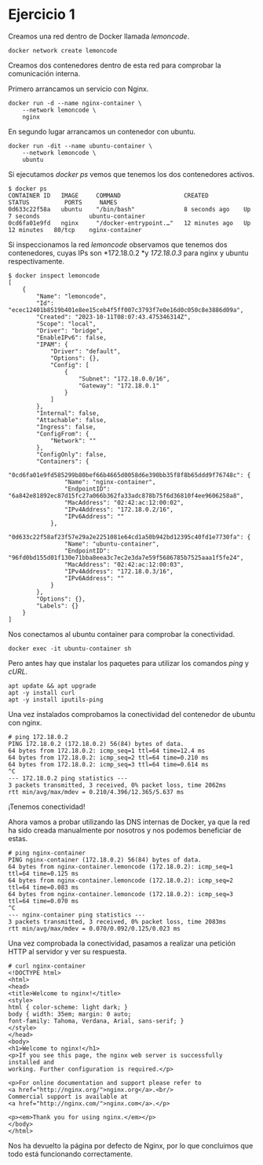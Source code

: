 # Ejercicio 1

Creamos una red dentro de Docker llamada *lemoncode*.
```
docker network create lemoncode
```

Creamos dos contenedores dentro de esta red para comprobar la comunicación interna.

Primero arrancamos un servicio con Nginx.
```
docker run -d --name nginx-container \
    --network lemoncode \
    nginx
```

En segundo lugar arrancamos un contenedor con ubuntu.
```
docker run -dit --name ubuntu-container \
    --network lemoncode \
    ubuntu
```

Si ejecutamos *docker ps* vemos que tenemos los dos contenedores activos.
```shell
$ docker ps
CONTAINER ID   IMAGE     COMMAND                  CREATED          STATUS          PORTS     NAMES
0d633c22f58a   ubuntu    "/bin/bash"              8 seconds ago    Up 7 seconds              ubuntu-container
0cd6fa01e9fd   nginx     "/docker-entrypoint.…"   12 minutes ago   Up 12 minutes   80/tcp    nginx-container
```

Si inspeccionamos la red *lemoncode* observamos que tenemos dos contenedores, cuyas IPs son *172.18.0.2 *y *172.18.0.3* para nginx y ubuntu respectivamente.

```shell
$ docker inspect lemoncode
[
    {
        "Name": "lemoncode",
        "Id": "ecec12401b8519b401e8ee15ceb4f5ff007c3793f7e0e16d0c050c8e3886d09a",
        "Created": "2023-10-11T08:07:43.475346314Z",
        "Scope": "local",
        "Driver": "bridge",
        "EnableIPv6": false,
        "IPAM": {
            "Driver": "default",
            "Options": {},
            "Config": [
                {
                    "Subnet": "172.18.0.0/16",
                    "Gateway": "172.18.0.1"
                }
            ]
        },
        "Internal": false,
        "Attachable": false,
        "Ingress": false,
        "ConfigFrom": {
            "Network": ""
        },
        "ConfigOnly": false,
        "Containers": {
            "0cd6fa01e9fd585299b80bef66b4665d0058d6e390bb35f8f8b65ddd9f76748c": {
                "Name": "nginx-container",
                "EndpointID": "6a842e81892ec87d15fc27a066b362fa33adc878b75f6d36810f4ee9606258a8",
                "MacAddress": "02:42:ac:12:00:02",
                "IPv4Address": "172.18.0.2/16",
                "IPv6Address": ""
            },
            "0d633c22f58af23f57e29a2e2251081e64cd1a50b942bd12395c40fd1e7730fa": {
                "Name": "ubuntu-container",
                "EndpointID": "96fd0bd155d01f130e71bba8eea3c7ec2e3da7e59f5686785b7525aaa1f5fe24",
                "MacAddress": "02:42:ac:12:00:03",
                "IPv4Address": "172.18.0.3/16",
                "IPv6Address": ""
            }
        },
        "Options": {},
        "Labels": {}
    }
]
```

Nos conectamos al ubuntu container para comprobar la conectividad.

```
docker exec -it ubuntu-container sh
```

Pero antes hay que instalar los paquetes para utilizar los comandos *ping* y *cURL*.

```shell
apt update && apt upgrade
apt -y install curl
apt -y install iputils-ping
```

Una vez instalados comprobamos la conectividad del contenedor de ubuntu con nginx.
```shell
# ping 172.18.0.2
PING 172.18.0.2 (172.18.0.2) 56(84) bytes of data.
64 bytes from 172.18.0.2: icmp_seq=1 ttl=64 time=12.4 ms
64 bytes from 172.18.0.2: icmp_seq=2 ttl=64 time=0.210 ms
64 bytes from 172.18.0.2: icmp_seq=3 ttl=64 time=0.614 ms
^C
--- 172.18.0.2 ping statistics ---
3 packets transmitted, 3 received, 0% packet loss, time 2062ms
rtt min/avg/max/mdev = 0.210/4.396/12.365/5.637 ms
```

¡Tenemos conectividad! 

Ahora vamos a probar utilizando las DNS internas de Docker, ya que la red ha sido creada manualmente por nosotros y nos podemos beneficiar de estas.
```shell
# ping nginx-container
PING nginx-container (172.18.0.2) 56(84) bytes of data.
64 bytes from nginx-container.lemoncode (172.18.0.2): icmp_seq=1 ttl=64 time=0.125 ms
64 bytes from nginx-container.lemoncode (172.18.0.2): icmp_seq=2 ttl=64 time=0.083 ms
64 bytes from nginx-container.lemoncode (172.18.0.2): icmp_seq=3 ttl=64 time=0.070 ms
^C
--- nginx-container ping statistics ---
3 packets transmitted, 3 received, 0% packet loss, time 2083ms
rtt min/avg/max/mdev = 0.070/0.092/0.125/0.023 ms
```

Una vez comprobada la conectividad, pasamos a realizar una petición HTTP al servidor y ver su respuesta.
```shell
# curl nginx-container
<!DOCTYPE html>
<html>
<head>
<title>Welcome to nginx!</title>
<style>
html { color-scheme: light dark; }
body { width: 35em; margin: 0 auto;
font-family: Tahoma, Verdana, Arial, sans-serif; }
</style>
</head>
<body>
<h1>Welcome to nginx!</h1>
<p>If you see this page, the nginx web server is successfully installed and
working. Further configuration is required.</p>

<p>For online documentation and support please refer to
<a href="http://nginx.org/">nginx.org</a>.<br/>
Commercial support is available at
<a href="http://nginx.com/">nginx.com</a>.</p>

<p><em>Thank you for using nginx.</em></p>
</body>
</html>
```

Nos ha devuelto la página por defecto de Nginx, por lo que concluimos que todo está funcionando correctamente.